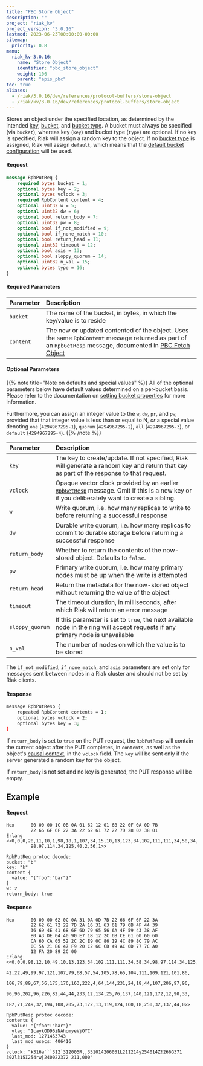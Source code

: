 ```yaml
---
title: "PBC Store Object"
description: ""
project: "riak_kv"
project_version: "3.0.16"
lastmod: 2023-06-23T00:00:00-00:00
sitemap:
  priority: 0.8
menu:
  riak_kv-3.0.16:
    name: "Store Object"
    identifier: "pbc_store_object"
    weight: 106
    parent: "apis_pbc"
toc: true
aliases:
  - /riak/3.0.16/dev/references/protocol-buffers/store-object
  - /riak/kv/3.0.16/dev/references/protocol-buffers/store-object
---
```


Stores an object under the specified location, as determined by the
intended [key]({{<baseurl>}}riak/kv/3.0.16/learn/concepts/keys-and-objects), [bucket]({{<baseurl>}}riak/kv/3.0.16/learn/concepts/buckets), and [bucket type]({{<baseurl>}}riak/kv/3.0.16/developing/usage/bucket-types). A bucket must always be specified (via
`bucket`), whereas key (`key`) and bucket type (`type`) are optional. If
no key is specified, Riak will assign a random key to the object. If no
[bucket type]({{<baseurl>}}riak/kv/3.0.16/developing/usage/bucket-types) is assigned, Riak will assign
`default`, which means that the [default bucket configuration]({{<baseurl>}}riak/kv/3.0.16/configuring/reference/#default-bucket-properties) will be used.

#### Request

```protobuf
message RpbPutReq {
    required bytes bucket = 1;
    optional bytes key = 2;
    optional bytes vclock = 3;
    required RpbContent content = 4;
    optional uint32 w = 5;
    optional uint32 dw = 6;
    optional bool return_body = 7;
    optional uint32 pw = 8;
    optional bool if_not_modified = 9;
    optional bool if_none_match = 10;
    optional bool return_head = 11;
    optional uint32 timeout = 12;
    optional bool asis = 13;
    optional bool sloppy_quorum = 14;
    optional uint32 n_val = 15;
    optional bytes type = 16;
}
```

#### Required Parameters

Parameter | Description
:---------|:-----------
`bucket` | The name of the bucket, in bytes, in which the key/value is to reside
`content` | The new or updated contented of the object. Uses the same `RpbContent` message returned as part of an `RpbGetResp` message, documented in [PBC Fetch Object]({{<baseurl>}}riak/kv/3.0.16/developing/api/protocol-buffers/fetch-object)

#### Optional Parameters

{{% note title="Note on defaults and special values" %}}
All of the optional parameters below have default values determined on a
per-bucket basis. Please refer to the documentation on [setting bucket properties](../set-bucket-props) for more information.

Furthermore, you can assign an integer value to the `w`, `dw`, `pr`, and
`pw`, provided that that integer value is less than or equal to N, _or_
a special value denoting `one` (`4294967295-1`), `quorum`
(`4294967295-2`), `all` (`4294967295-3`), or `default` (`4294967295-4`).
{{% /note %}}

Parameter | Description
:---------|:-----------
`key` | The key to create/update. If not specified, Riak will generate a random key and return that key as part of the response to that request.
`vclock` | Opaque vector clock provided by an earlier <code><a href="../../../../learn/concepts/causal-context">RpbGetResp</a></code> message. Omit if this is a new key or if you deliberately want to create a sibling.
`w` | Write quorum, i.e. how many replicas to write to before returning a successful response
`dw` | Durable write quorum, i.e. how many replicas to commit to durable storage before returning a successful response
`return_body` | Whether to return the contents of the now-stored object. Defaults to `false`.
`pw` | Primary write quorum, i.e. how many primary nodes must be up when the write is attempted
`return_head` | Return the metadata for the now-stored object without returning the value of the object
`timeout` | The timeout duration, in milliseconds, after which Riak will return an error message
`sloppy_quorum` | If this parameter is set to `true`, the next available node in the ring will accept requests if any primary node is unavailable
`n_val` | The number of nodes on which the value is to be stored

The `if_not_modified`, `if_none_match`, and `asis` parameters are set
only for messages sent between nodes in a Riak cluster and should not be
set by Riak clients.

#### Response

```bash
message RpbPutResp {
    repeated RpbContent contents = 1;
    optional bytes vclock = 2;
    optional bytes key = 3;
}
```

If `return_body` is set to `true` on the PUT request, the `RpbPutResp`
will contain the current object after the PUT completes, in `contents`,
as well as the object's [causal context]({{<baseurl>}}riak/kv/3.0.16/learn/concepts/causal-context), in the `vclock`
field. The `key` will be sent only if the server generated a random key
for the object.

If `return_body` is not set and no key is generated, the PUT response
will be empty.

## Example

#### Request

```
Hex      00 00 00 1C 0B 0A 01 62 12 01 6B 22 0F 0A 0D 7B
         22 66 6F 6F 22 3A 22 62 61 72 22 7D 28 02 38 01
Erlang <<0,0,0,28,11,10,1,98,18,1,107,34,15,10,13,123,34,102,111,111,34,58,34,
         98,97,114,34,125,40,2,56,1>>

RpbPutReq protoc decode:
bucket: "b"
key: "k"
content {
  value: "{"foo":"bar"}"
}
w: 2
return_body: true

```

#### Response

```
Hex      00 00 00 62 0C 0A 31 0A 0D 7B 22 66 6F 6F 22 3A
         22 62 61 72 22 7D 2A 16 31 63 61 79 6B 4F 44 39
         36 69 4E 41 68 6F 6D 79 65 56 6A 4F 59 43 38 AF
         B0 A3 DE 04 40 90 E7 18 12 2C 6B CE 61 60 60 60
         CA 60 CA 05 52 2C 2C E9 0C 86 19 4C 89 8C 79 AC
         0C 5A 21 B6 47 F9 20 C2 6C CD 49 AC 0D 77 7C A0
         12 FA 20 89 2C 00
Erlang <<0,0,0,98,12,10,49,10,13,123,34,102,111,111,34,58,34,98,97,114,34,125,
         42,22,49,99,97,121,107,79,68,57,54,105,78,65,104,111,109,121,101,86,
         106,79,89,67,56,175,176,163,222,4,64,144,231,24,18,44,107,206,97,96,
         96,96,202,96,226,82,44,44,233,12,134,25,76,137,140,121,172,12,90,33,
         182,71,249,32,194,108,205,73,172,13,119,124,160,18,250,32,137,44,0>>

RpbPutResp protoc decode:
contents {
  value: "{"foo":"bar"}"
  vtag: "1caykOD96iNAhomyeVjOYC"
  last_mod: 1271453743
  last_mod_usecs: 406416
}
vclock: "k316a```312`312005R,,351014206031L211214y254014Z!266G371
302l315I254rw|240022372 211,000"

```


